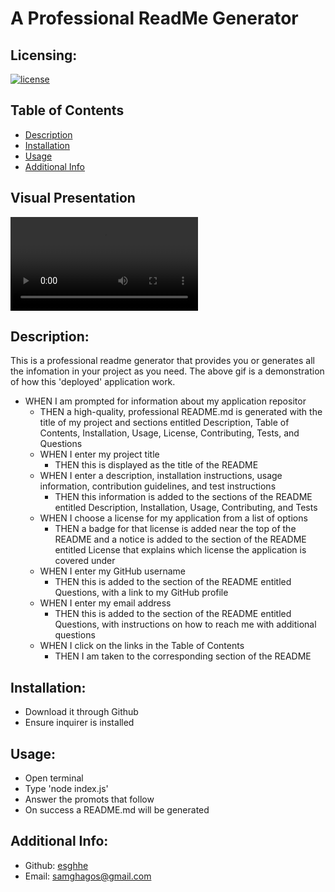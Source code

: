 # A Professional ReadMe Generator

## Licensing:
[![license](https://img.shields.io/badge/license-MIT-blue)](https://shields.io)

## Table of Contents 
- [Description](#description)
- [Installation](#installation)
- [Usage](#usage)
- [Additional Info](#additional-info)

## Visual Presentation
![Professional Readme Generator Demo](/assets/images/readme-demo.MP4)


## Description:
This is a professional readme generator that provides you or generates  all the infomation in your project as you need.
The above gif is a demonstration of how this 'deployed' application work.

- WHEN I am prompted for information about my application repositor
    - THEN a high-quality, professional README.md is generated with the title of my project and sections entitled Description, Table of Contents, Installation, Usage, License, Contributing, Tests, and Questions
  - WHEN I enter my project title
    - THEN this is displayed as the title of the README
  - WHEN I enter a description, installation instructions, usage information, contribution guidelines, and test instructions
    - THEN this information is added to the sections of the README entitled Description, Installation, Usage, Contributing, and Tests
  - WHEN I choose a license for my application from a list of options
    - THEN a badge for that license is added near the top of the README and a notice is added to the section of the README entitled License that explains which license the application is covered under
  - WHEN I enter my GitHub username
    - THEN this is added to the section of the README entitled Questions, with a link to my GitHub profile
  - WHEN I enter my email address
    - THEN this is added to the section of the README entitled Questions, with instructions on how to reach me with additional questions
  - WHEN I click on the links in the Table of Contents
    - THEN I am taken to the corresponding section of the README

## Installation:
- Download it through Github
- Ensure inquirer is installed

## Usage:
- Open terminal
- Type 'node index.js'
- Answer the promots that follow
- On success a README.md will be generated

## Additional Info: 
- Github: [esghhe](https://github.com/esghhe)
- Email: samghagos@gmail.com 